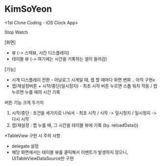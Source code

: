 # KimSoYeon
<1st Clone Coding - iOS Clock App>

Stop Watch

[화면] 
- 뷰 (-> 스택뷰, 시간 디스플레이)
- 테이블 뷰 (-> 여기에는 시간을 기록하는 셀이 들어감)

[기능]
- 시계 디스플레이 전환 - 아날로그 시계일 때, 랩 할 때마다 화면 변화 .. 아직 구현x 
- 랩/재설정버튼 + 시작/중단(일시정지) - 최초 시작 버튼 누르면 스톱 워치 작동 / 랩 누르면 누를 때의 시간 기록

버튼 기능 크게 두가지
1. 시작/중단 : 조건을 세가지로 나눠서 - 최초 시작 / 시작 -> 일시정지 / 일시정지 -> 다시 시작
2. 랩/재설정 : 랩 누를 때, 그 시간을 테이블 뷰에 기록 (by. reloadData())

*TableView 구현 시 주의 사항
- delegate 설정
- 해당 화면에서는 테이블 뷰를 클릭해서 이벤트가 발생하지 않으니, UITableViewDataSource만 구현


